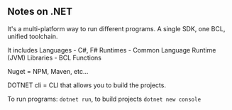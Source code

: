 

## Notes on .NET

It's a multi-platform way to run different programs. A single SDK, one BCL, unified toolchain.

It includes
  Languages - C#, F#
  Runtimes - Common Language Runtime (JVM)
  Libraries - BCL Functions

Nuget = NPM, Maven, etc...

DOTNET cli = CLI that allows you to build the projects.

To run programs: `dotnet run`, to build projects `dotnet new console` 

